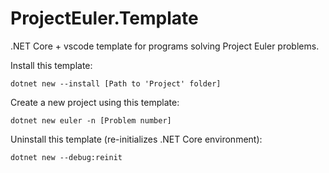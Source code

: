 # ProjectEuler.Template
.NET Core + vscode template for programs solving Project Euler problems.

Install this template:
<pre><code>dotnet new --install [Path to 'Project' folder]</code></pre>


Create a new project using this template:
<pre><code>dotnet new euler -n [Problem number]</code></pre>


Uninstall this template (re-initializes .NET Core environment):
<pre><code>dotnet new --debug:reinit</code></pre>

